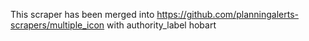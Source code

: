 This scraper has been merged into https://github.com/planningalerts-scrapers/multiple_icon
with authority_label hobart
